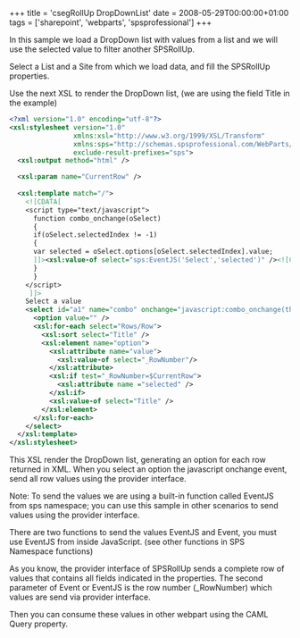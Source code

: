 +++
title = 'csegRollUp DropDownList'
date = 2008-05-29T00:00:00+01:00
tags = ['sharepoint', 'webparts', 'spsprofessional']
+++

In this sample we load a DropDown list with values from a list and we will use the selected value to filter another SPSRollUp.

Select a List and a Site from which we load data, and fill the SPSRollUp properties.

Use the next XSL to render the DropDown list, (we are using the field Title in the example)

```xml
<?xml version="1.0" encoding="utf-8"?>
<xsl:stylesheet version="1.0" 
                xmlns:xsl="http://www.w3.org/1999/XSL/Transform" 
                xmlns:sps="http://schemas.spsprofessional.com/WebParts/SPSXSLT" 
                exclude-result-prefixes="sps">
  <xsl:output method="html" />

  <xsl:param name="CurrentRow" />
  
  <xsl:template match="/">
    <![CDATA[
    <script type="text/javascript">
      function combo_onchange(oSelect)
      {
      if(oSelect.selectedIndex != -1)
      {
      var selected = oSelect.options[oSelect.selectedIndex].value;
      ]]><xsl:value-of select="sps:EventJS('Select','selected')" /><![CDATA[
      }
      }
    </script>
     ]]>
    Select a value
    <select id="a1" name="combo" onchange="javascript:combo_onchange(this);" class="ms-input">
      <option value="" />
      <xsl:for-each select="Rows/Row">
        <xsl:sort select="Title" />
        <xsl:element name="option">
          <xsl:attribute name="value">
            <xsl:value-of select="_RowNumber"/>
          </xsl:attribute>
          <xsl:if test="_RowNumber=$CurrentRow">
            <xsl:attribute name ="selected" />
          </xsl:if>
          <xsl:value-of select="Title" />
        </xsl:element>
      </xsl:for-each>
    </select>
  </xsl:template>
</xsl:stylesheet>
```	

This XSL render the DropDown list, generating an option for each row returned in XML. When you select an option the javascript onchange event, send all row values using the provider interface.

Note: To send the values we are using a built-in function called EventJS from sps namespace; you can use this sample in other scenarios to send values using the provider interface.

There are two functions to send the values EventJS and Event, you must use EventJS from inside JavaScript. (see other functions in SPS Namespace functions)

As you know, the provider interface of SPSRollUp sends a complete row of values that contains all fields indicated in the properties. The second parameter of Event or EventJS is the row number (_RowNumber) which values are send via provider interface.

Then you can consume these values in other webpart using the CAML Query property.